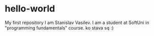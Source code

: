 # hello-world
My first repository
I am Stanislav Vasilev. I am a student at SoftUni in "programming fundamentals" course.
ko stava sq :)
